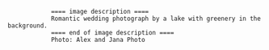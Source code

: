 
                ==== image description ====
                Romantic wedding photograph by a lake with greenery in the background.
                ==== end of image description ====
                Photo: Alex and Jana Photo